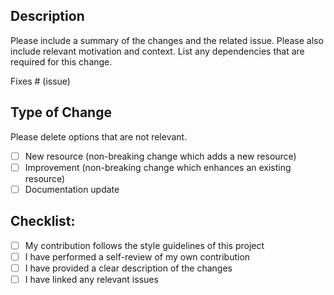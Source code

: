 ## Description

Please include a summary of the changes and the related issue. Please also include relevant motivation and context. List any dependencies that are required for this change.

Fixes # (issue)

## Type of Change

Please delete options that are not relevant.

- [ ] New resource (non-breaking change which adds a new resource)
- [ ] Improvement (non-breaking change which enhances an existing resource)
- [ ] Documentation update

## Checklist:

- [ ] My contribution follows the style guidelines of this project
- [ ] I have performed a self-review of my own contribution
- [ ] I have provided a clear description of the changes
- [ ] I have linked any relevant issues
